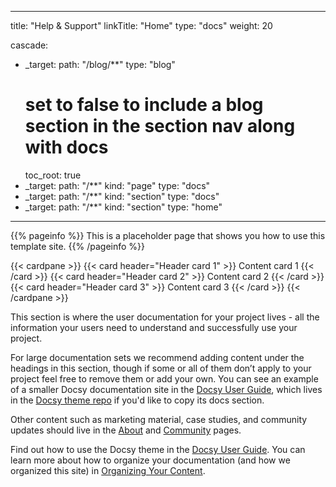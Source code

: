 
---
title: "Help & Support"
linkTitle: "Home"
type: "docs"
weight: 20

cascade:
- _target:
    path: "/blog/**"
  type: "blog"
  # set to false to include a blog section in the section nav along with docs
  toc_root: true
- _target:
    path: "/**"
    kind: "page"
  type: "docs"
- _target:
    path: "/**"
    kind: "section"
  type: "docs"
- _target:
    path: "/**"
    kind: "section"
  type: "home"
---

{{% pageinfo %}}
This is a placeholder page that shows you how to use this template site.
{{% /pageinfo %}}


{{< cardpane >}}
  {{< card header="Header card 1" >}}
    Content card 1
  {{< /card >}}
  {{< card header="Header card 2" >}}
    Content card 2
  {{< /card >}}
  {{< card header="Header card 3" >}}
    Content card 3
  {{< /card >}}
{{< /cardpane >}}


This section is where the user documentation for your project lives - all the information your users need to understand and successfully use your project. 

For large documentation sets we recommend adding content under the headings in this section, though if some or all of them don’t apply to your project feel free to remove them or add your own. You can see an example of a smaller Docsy documentation site in the [Docsy User Guide](https://docsy.dev/docs/), which lives in the [Docsy theme repo](https://github.com/google/docsy/tree/master/userguide) if you'd like to copy its docs section. 

Other content such as marketing material, case studies, and community updates should live in the [About](/about/) and [Community](/community/) pages.

Find out how to use the Docsy theme in the [Docsy User Guide](https://docsy.dev/docs/). You can learn more about how to organize your documentation (and how we organized this site) in [Organizing Your Content](https://docsy.dev/docs/best-practices/organizing-content/).


